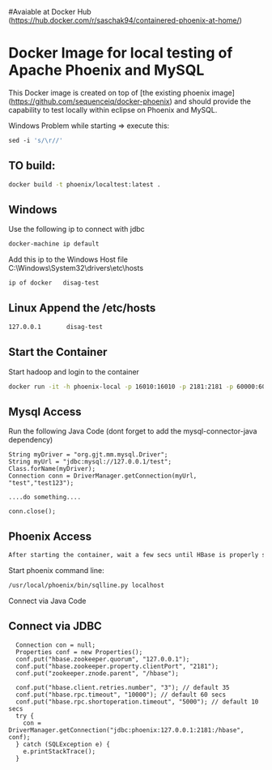 #Avaiable at Docker Hub 
(https://hub.docker.com/r/saschak94/containered-phoenix-at-home/)

# Docker Image for local testing of Apache Phoenix and MySQL

This Docker image is created on top of [the existing phoenix image] (https://github.com/sequenceiq/docker-phoenix) and should provide the capability to test locally within eclipse on Phoenix and MySQL.  


Windows Problem while starting => execute this: 
```bash
sed -i 's/\r//' 
```


## TO build:
```bash
docker build -t phoenix/localtest:latest .
```

## Windows 
Use the following ip to connect with jdbc 

```bash
docker-machine ip default 
```

Add this ip to the Windows Host file 
C:\Windows\System32\drivers\etc\hosts
```bash
ip of docker   disag-test
```


## Linux Append the /etc/hosts
```bash
127.0.0.1       disag-test
```

## Start the Container

Start hadoop and login to the container

```bash
docker run -it -h phoenix-local -p 16010:16010 -p 2181:2181 -p 60000:60000 -p 60010:60010 -p 60020:60020 -p 60030:60030  -p 16000:16000 -p 16201:16201 -p 2888:2888 -p 3888:3888 -p 3306:3306 "image_id"  /etc/bootstrap-phoenix.sh -bash
```

## Mysql Access


Run the following Java Code (dont forget to add the mysql-connector-java dependency)
```
String myDriver = "org.gjt.mm.mysql.Driver";
String myUrl = "jdbc:mysql://127.0.0.1/test";
Class.forName(myDriver);
Connection conn = DriverManager.getConnection(myUrl, "test","test123");

....do something....

conn.close();
```

## Phoenix Access
```bash
After starting the container, wait a few secs until HBase is properly started
```

Start phoenix command line:
```bash
/usr/local/phoenix/bin/sqlline.py localhost
```

Connect via Java Code
## Connect via JDBC
```
  Connection con = null;
  Properties conf = new Properties();
  conf.put("hbase.zookeeper.quorum", "127.0.0.1");
  conf.put("hbase.zookeeper.property.clientPort", "2181");
  conf.put("zookeeper.znode.parent", "/hbase");

  conf.put("hbase.client.retries.number", "3"); // default 35
  conf.put("hbase.rpc.timeout", "10000"); // default 60 secs
  conf.put("hbase.rpc.shortoperation.timeout", "5000"); // default 10 secs
  try {
    con = DriverManager.getConnection("jdbc:phoenix:127.0.0.1:2181:/hbase", conf);
  } catch (SQLException e) {
    e.printStackTrace();
  }
```
